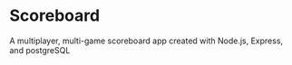 # Scoreboard
A multiplayer, multi-game scoreboard app created with Node.js, Express, and postgreSQL
